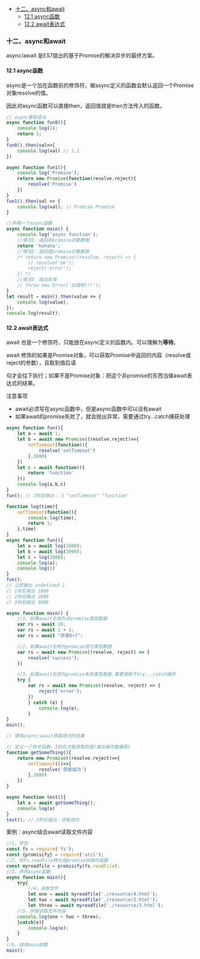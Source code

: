 - [十二、async和await](#十二async和await)
  - [12.1  async函数](#121--async函数)
  - [12.2  await表达式](#122--await表达式)


### 十二、async和await

async/await 是ES7提出的基于Promise的解决异步的最终方案。

#### 12.1  async函数

async是一个加在函数前的修饰符，被async定义的函数会默认返回一个Promise对象resolve的值。

因此对async函数可以直接then，返回值就是then方法传入的函数。

~~~js
// async基础语法
async function fun0(){
    console.log(1);
    return 1;
}
fun0().then(val=>{
    console.log(val) // 1,1
})

async function fun1(){
    console.log('Promise');
    return new Promise(function(resolve,reject){
        resolve('Promise')
    })
}
fun1().then(val => {
    console.log(val); // Promise Promise
}
~~~

~~~js
//声明一个async函数
async function main() {
    console.log('async function');
    //情况1：返回非promise对象数据
    return 'hahaha';
    //情况2：返回是promise对象数据
    /* return new Promise((resolve, reject) => {
		// resolve('ok');
		reject('error');
	}) */
    //情况3：抛出异常
    // throw new Error('出错啦!!!');
}
let result = main().then(value => {
    console.log(value);
});
console.log(result);
~~~

#### 12.2  await表达式

await 也是一个修饰符，只能放在async定义的函数内。可以理解为**等待**。

await 修饰的如果是Promise对象，可以获取Promise中返回的内容（resolve或reject的参数），且取到值后语

句才会往下执行；如果不是Promise对象：把这个非promise的东西当做await表达式的结果。

注意事项

- await必须写在async函数中，但是async函数中可以没有await
- 如果await的promise失败了，就会抛出异常，需要通过try...catch捕获处理

~~~js
async function fun(){
    let a = await 1;
    let b = await new Promise((resolve,reject)=>{
        setTimeout(function(){
            resolve('setTimeout')
        },3000)
    })
    let c = await function(){
        return 'function'
    }()
    console.log(a,b,c)
}
fun(); // 3秒后输出： 1 "setTimeout" "function"
~~~

~~~js
function log(time){
    setTimeout(function(){
        console.log(time);
        return 1;
    },time)
}
async function fun(){
    let a = await log(1000);
    let b = await log(3000);
    let c = log(2000);
    console.log(a);
    console.log(1)
}
fun(); 
// 立即输出 undefined 1
// 1秒后输出 1000
// 2秒后输出 2000
// 3秒后输出 3000
~~~

~~~js
async function main() {
    //1、如果await右侧为非promise类型数据
    var rs = await 10;
    var rs = await 1 + 1;
    var rs = await "非常6+7";

    //2、如果await右侧为promise成功类型数据
    var rs = await new Promise((resolve, reject) => {
        resolve('success');
    })

    //3、如果await右侧为promise失败类型数据,需要借助于try...catch捕获
    try {
        var rs = await new Promise((resolve, reject) => {
            reject('error');
        })
        } catch (e) {
            console.log(e);
        }
}
main();
~~~

~~~js
// 使用async/await获取成功的结果

// 定义一个异步函数，3秒后才能获取到值(类似操作数据库)
function getSomeThing(){
    return new Promise((resolve,reject)=>{
        setTimeout(()=>{
            resolve('获取成功')
        },3000)
    })
}

async function test(){
    let a = await getSomeThing();
    console.log(a)
}
test(); // 3秒后输出：获取成功
~~~

案例：async结合await读取文件内容

~~~js
//1、导包
const fs = require('fs');
const {promisify} = require('util');
//2、将fs.readFile转化成promise风格的函数
const myreadfile = promisify(fs.readFile);
//3、声明async函数
async function main(){
    try{
        //4、读取文件
        let one = await myreadfile('./resource/4.html');
        let two = await myreadfile('./resource/2.html');
        let three = await myreadfile('./resource/3.html');
    //5、拼接读取文件内容
    console.log(one + two + three);
    }catch(e){
        console.log(e);
    }
}
//6、调用main函数
main();
~~~
